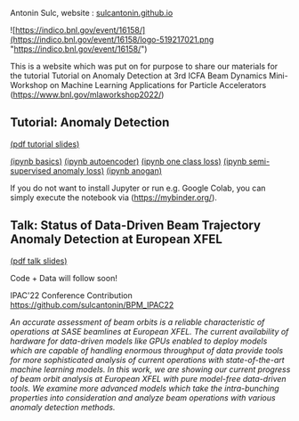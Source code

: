 Antonin Sulc, website : [sulcantonin.github.io](https://sulcantonin.github.io)

![https://indico.bnl.gov/event/16158/](https://indico.bnl.gov/event/16158/logo-519217021.png "https://indico.bnl.gov/event/16158/")

This is a website which was put on for purpose to share our materials for the tutorial Tutorial on Anomaly Detection at 3rd ICFA Beam Dynamics Mini-Workshop on Machine Learning Applications for Particle Accelerators (https://www.bnl.gov/mlaworkshop2022/)

## Tutorial: Anomaly Detection
[(pdf tutorial slides)](https://github.com/sulcantonin/ICFA-Beam-2022/blob/main/ICFA_Tutorial.pdf)

[(ipynb basics)](https://github.com/sulcantonin/ICFA-Beam-2022/blob/main/basics.ipynb) 
[(ipynb autoencoder)](https://github.com/sulcantonin/ICFA-Beam-2022/blob/main/autoencoder.ipynb) 
[(ipynb one class loss)](https://github.com/sulcantonin/ICFA-Beam-2022/blob/main/oneclass.ipynb) 
[(ipynb semi-supervised anomaly loss)](https://github.com/sulcantonin/ICFA-Beam-2022/blob/main/sal.ipynb) 
[(ipynb anogan)](https://github.com/sulcantonin/ICFA-Beam-2022/blob/main/gan.ipynb)

If you do not want to install Jupyter or run e.g. Google Colab, you can simply execute the notebook via (https://mybinder.org/).

## Talk: Status of Data-Driven Beam Trajectory Anomaly Detection at European XFEL
[(pdf talk slides)](https://github.com/sulcantonin/ICFA-Beam-2022/blob/main/ICFA_Presentation.pdf)

Code + Data will follow soon! 

IPAC'22 Conference Contribution https://github.com/sulcantonin/BPM_IPAC22

_An accurate assessment of beam orbits is a reliable characteristic of operations at SASE beamlines at European XFEL. The current availability of hardware for data-driven models like GPUs enabled to deploy models which are capable of handling enormous throughput of data provide tools for more sophisticated analysis of current operations with state-of-the-art machine learning models. In this work, we are showing our current progress of beam orbit analysis at European XFEL with pure model-free data-driven tools.
We examine more advanced models which take the intra-bunching properties into consideration and analyze beam operations with various anomaly detection methods._
